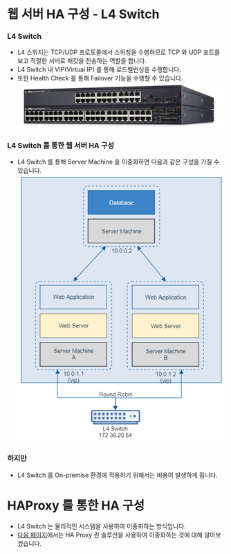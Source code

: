 # 웹 서버 HA 구성 - L4 Switch

### L4 Switch

* L4 스위치는 TCP/UDP 프로토콜에서 스위칭을 수행하므로 TCP 와 UDP 포트를 보고 적절한 서버로 패킷을 전송하는 역할을 합니다.
* L4 Switch 내 VIP(Virtual IP) 를 통해 로드밸런싱을 수행합니다.
* 또한 Health Check 를 통해 Failover 기능을 수행할 수 있습니다.
  ![L4switch](img/7_l4_switch.png)

### L4 Switch 를 통한 웹 서버 HA 구성

* L4 Switch 를 통해 Server Machine 을 이중화하면 다음과 같은 구성을 가질 수 있습니다.
  ![L4switch_structure](img/8_l4_switch.png)

### 하지만

* L4 Switch 를 On-premise 환경에 적용하기 위해서는 비용이 발생하게 됩니다.

# HAProxy 를 통한 HA 구성

* L4 Switch 는 물리적인 시스템을 사용하여 이중화하는 방식입니다.
* [다음 페이지](웹&#32;서버&#32;이중화&#32;구성&#32;-&#32;HAProxy.md)에서는 HA Proxy 란 솔루션을 사용하여 이중화하는 것에 대해 알아보겠습니다.